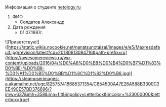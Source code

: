 Информация о студенте [netology.ru](netology.ru)
1. ФИО
	- Солдатов Александр
2. Дата рождения
	- 01.07.1987г.



![Приветствую!]([https://static.wikia.nocookie.net/nanatsunotaizai/images/e/e5/Maxresdefault.jpg/revision/latest?cb=20180813084716&path-prefix=ru](https://awesomereviews.ru/wp-content/uploads/2016/04/%D0%A8%D0%B8%D0%B4%D0%B7%D1%83%D0%BE-%D0%B8-%D0%A1%D0%B5%D0%BB%D1%8C%D1%82%D0%B8.jpg)](https://steamuserimages-a.akamaihd.net/ugc/825757418685371354/C854500A47E26A588B3300C3EE490E57BD376896/?imw=637&imh=358&ima=fit&impolicy=Letterbox&imcolor=%23000000&letterbox=true)
